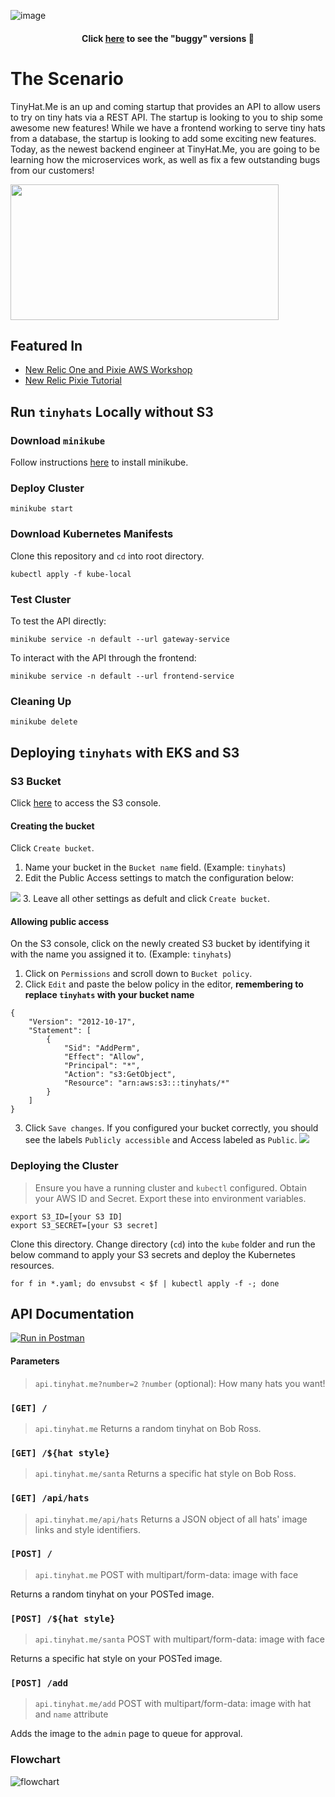 ![image](https://user-images.githubusercontent.com/69332964/128773669-a4c000e4-bd8b-4e29-8498-f7f9d88027cd.png)

<h4 align="center">Click <a href="https://github.com/bitprj/tinyhats/tree/readme-update/scenarios">here</a> to see the "buggy" versions 🐛</h4>

# The Scenario
TinyHat.Me is an up and coming startup that provides an API to allow users to try on tiny hats via a REST API. The startup is looking to you to ship some awesome new features! While we have a frontend working to serve tiny hats from a database, the startup is looking to add some exciting new features. Today, as the newest backend engineer at TinyHat.Me, you are going to be learning how the microservices work, as well as fix a few outstanding bugs from our customers!

<img src="https://user-images.githubusercontent.com/69332964/128766963-f2cce4f8-076c-4cff-a4a7-67be99ea6616.png" width=429 height=217></img>

## Featured In
* [New Relic One and Pixie AWS Workshop](https://newrelic.awsworkshop.io/pixie/prereqs/)
* [New Relic Pixie Tutorial](https://developer.newrelic.com/collect-data/pixie/)

## Run `tinyhats` Locally without S3
### Download `minikube`
Follow instructions [here](https://v1-18.docs.kubernetes.io/docs/tasks/tools/install-minikube/) to install minikube.

### Deploy Cluster
```
minikube start
```
### Download Kubernetes Manifests
Clone this repository and `cd` into root directory.
```
kubectl apply -f kube-local
```
### Test Cluster
To test the API directly:
```
minikube service -n default --url gateway-service
```
To interact with the API through the frontend:
```
minikube service -n default --url frontend-service
```
### Cleaning Up
```
minikube delete
```

## Deploying `tinyhats` with EKS and S3
### S3 Bucket
Click [here](https://console.aws.amazon.com/s3/home) to access the S3 console.

#### Creating the bucket
Click `Create bucket`.

1. Name your bucket in the `Bucket name` field. (Example: `tinyhats`)
2. Edit the Public Access settings to match the configuration below:

![](https://i.imgur.com/u6ZrfvH.png)
3. Leave all other settings as defult and click `Create bucket`.

#### Allowing public access
On the S3 console, click on the newly created S3 bucket by identifying it with the name you assigned it to. (Example: `tinyhats`)

1. Click on `Permissions` and scroll down to `Bucket policy`.
2. Click `Edit` and paste the below policy in the editor, **remembering to replace `tinyhats` with your bucket name**
```
{
    "Version": "2012-10-17",
    "Statement": [
        {
            "Sid": "AddPerm",
            "Effect": "Allow",
            "Principal": "*",
            "Action": "s3:GetObject",
            "Resource": "arn:aws:s3:::tinyhats/*"
        }
    ]
}
```
3. Click `Save changes`. If you configured your bucket correctly, you should see the labels `Publicly accessible` and Access labeled as `Public`.
![](https://i.imgur.com/cYq2MYc.png)

### Deploying the Cluster
> Ensure you have a running cluster and `kubectl` configured.
Obtain your AWS ID and Secret. Export these into environment variables.
```
export S3_ID=[your S3 ID]
export S3_SECRET=[your S3 secret]
```
Clone this directory. Change directory (`cd`) into the `kube` folder and run the below command to apply your S3 secrets and deploy the Kubernetes resources.
```
for f in *.yaml; do envsubst < $f | kubectl apply -f -; done
```
## API Documentation
[![Run in Postman](https://run.pstmn.io/button.svg)](https://god.gw.postman.com/run-collection/13335676-7e8c1f75-79bc-4cfa-aa5f-58ca98530a85?action=collection%2Ffork&collection-url=entityId%3D13335676-7e8c1f75-79bc-4cfa-aa5f-58ca98530a85%26entityType%3Dcollection%26workspaceId%3D98a973b2-634a-4c12-8263-bcdb4ab93659)
#### Parameters
> `api.tinyhat.me?number=2`
`?number` (optional): How many hats you want!
### `[GET] /`
> `api.tinyhat.me`
Returns a random tinyhat on Bob Ross.

### `[GET] /${hat style}`
> `api.tinyhat.me/santa`
Returns a specific hat style on Bob Ross.

### `[GET] /api/hats`
> `api.tinyhat.me/api/hats`
Returns a JSON object of all hats' image links and style identifiers.

### `[POST] /`
> `api.tinyhat.me` POST with multipart/form-data: image with face

Returns a random tinyhat on your POSTed image.

### `[POST] /${hat style}`
> `api.tinyhat.me/santa` POST with multipart/form-data: image with face

Returns a specific hat style on your POSTed image.
### `[POST] /add`
> `api.tinyhat.me/add` POST with multipart/form-data: image with hat and `name` attribute

Adds the image to the `admin` page to queue for approval.

### Flowchart
![flowchart](https://user-images.githubusercontent.com/69332964/141996439-d990abde-91b1-4720-afe7-5f38eb3ef9e0.png)

